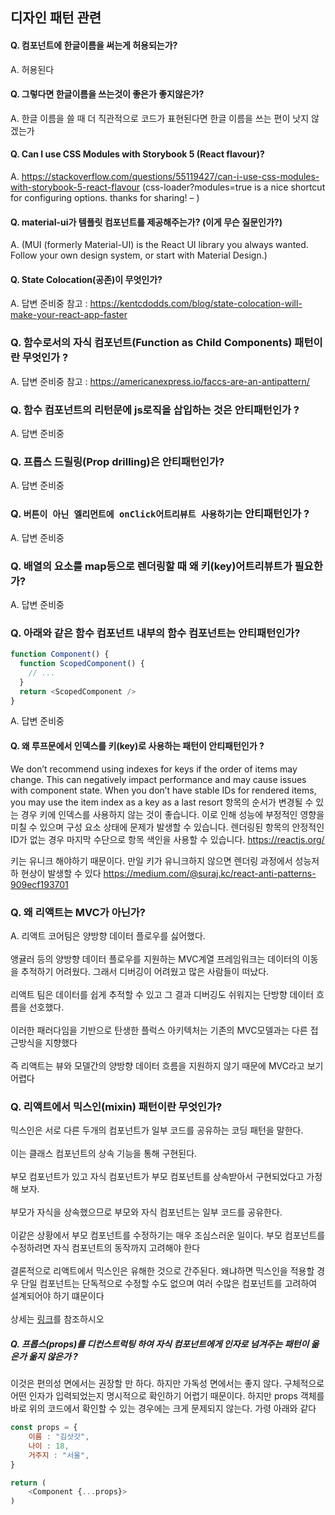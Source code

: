 ## 디자인 패턴 관련

#### Q. 컴포넌트에 한글이름을 써는게 허용되는가?
A. 허용된다

#### Q. 그렇다면 한글이름을 쓰는것이 좋은가 좋지않은가?
A. 한글 이름을 쓸 때 더 직관적으로 코드가 표현된다면 한글 이름을 쓰는 편이 낫지 않겠는가

#### Q. Can I use CSS Modules with Storybook 5 (React flavour)?
A. https://stackoverflow.com/questions/55119427/can-i-use-css-modules-with-storybook-5-react-flavour
(css-loader?modules=true is a nice shortcut for configuring options. 
thanks for sharing! – )

#### Q. material-ui가 템플릿 컴포넌트를 제공해주는가? (이게 무슨 질문인가?)
A. (MUI (formerly Material-UI) is the React UI library you always wanted. 
Follow your own design system, or start with Material Design.)

#### Q. State Colocation(공존)이 무엇인가?
A. 답변 준비중
참고 : https://kentcdodds.com/blog/state-colocation-will-make-your-react-app-faster

### Q. 함수로서의 자식 컴포넌트(Function as Child Components) 패턴이란 무엇인가 ?
A. 답변 준비중
참고 : https://americanexpress.io/faccs-are-an-antipattern/

### Q. 함수 컴포넌트의 리턴문에 js로직을 삽입하는 것은 안티패턴인가 ?
A. 답변 준비중

### Q. 프롭스 드릴링(Prop drilling)은 안티패턴인가?
A. 답변 준비중

### Q. `버튼이 아닌 엘리먼트에 onClick어트리뷰트 사용하기`는 안티패턴인가 ?
A. 답변 준비중

### Q. 배열의 요소를 map등으로 렌더링할 때 왜 키(key)어트리뷰트가 필요한가?
A. 답변 준비중

###  Q. 아래와 같은 함수 컴포넌트 내부의 함수 컴포넌트는 안티패턴인가?

```javascript
function Component() {
  function ScopedComponent() {
    // ...
  }
  return <ScopedComponent />
}
```
A. 답변 준비중

#### Q. 왜 루프문에서 인덱스를 키(key)로 사용하는 패턴이 안티패턴인가 ?

We don’t recommend using indexes for keys if the order of items may change. This can negatively impact performance and may cause issues with component state. When you don’t have stable IDs for rendered items, you may use the item index as a key as a last resort
항목의 순서가 변경될 수 있는 경우 키에 인덱스를 사용하지 않는 것이 좋습니다. 이로 인해 성능에 부정적인 영향을 미칠 수 있으며 구성 요소 상태에 문제가 발생할 수 있습니다. 렌더링된 항목의 안정적인 ID가 없는 경우 마지막 수단으로 항목 색인을 사용할 수 있습니다.
https://reactjs.org/

키는 유니크 해야하기 때문이다. 만일 키가 유니크하지 않으면 렌더링 과정에서 성능저하 현상이 발생할 수 있다
https://medium.com/@suraj.kc/react-anti-patterns-909ecf193701

### Q. 왜 리액트는 MVC가 아닌가?

A. 리액트 코어팀은 양방향 데이터 플로우를 싫어했다.\
\
앵귤러 등의 양방향 데이터 플로우를 지원하는 MVC계열 프레임워크는 데이터의 이동을 추적하기 어려웠다. 그래서 디버깅이 어려웠고 많은 사람들이 떠났다.\
\
리액트 팀은 데이터를 쉽게 추적할 수 있고 그 결과 디버깅도 쉬워지는 단방향 데이터 흐름을 선호했다.\
\
이러한 패러다임을 기반으로 탄생한 플럭스 아키텍처는 기존의 MVC모델과는 다른 접근방식을 지향했다\
\
즉 리액트는 뷰와 모델간의 양방향 데이터 흐름을 지원하지 않기 때문에 MVC라고 보기 어렵다

### Q. 리액트에서 믹스인(mixin) 패턴이란 무엇인가?

믹스인은 서로 다른 두개의 컴포넌트가 일부 코드를 공유하는 코딩 패턴을 말한다.\
\
이는 클래스 컴포넌트의 상속 기능을 통해 구현된다.\
\
부모 컴포넌트가 있고 자식 컴포넌트가 부모 컴포넌트를 상속받아서 구현되었다고 가정해 보자.\
\
부모가 자식을 상속했으므로 부모와 자식 컴포넌트는 일부 코드를 공유한다.\
\
이같은 상황에서 부모 컴포넌트를 수정하기는 매우 조심스러운 일이다. 부모 컴포넌트를 수정하려면 자식 컴포넌트의 동작까지 고려해야 한다\
\
결론적으로 리액트에서 믹스인은 유해한 것으로 간주된다. 왜냐하면 믹스인을 적용할 경우 단일 컴포넌트는 단독적으로 수정할 수도 없으며 여러 수많은 컴포넌트를 고려하여 설계되어야 하기 떄문이다\
\
상세는 [링크](https://ko.reactjs.org/blog/2016/07/13/mixins-considered-harmful.html)를 참조하시오

##### Q. 프롭스(props)를 디컨스트럭팅 하여 자식 컴포넌트에게 인자로 넘겨주는 패턴이 옮은가 옮지 않은가 ?
이것은 편의성 면에서는 권장할 만 하다. 하지만 가독성 면에서는 좋지 않다. 구체적으로 어떤 인자가 입력되었는지 명시적으로 확인하기 어렵기 때문이다. 하지만 props 객체를 바로 위의 코드에서 확인할 수 있는 경우에는 크게 문제되지 않는다. 가령 아래와 같다

```javascript
const props = {
    이름 : "김삿갓",
    나이 : 18,
    거주지 : "서울",
}

return (
    <Component {...props}>
)
```